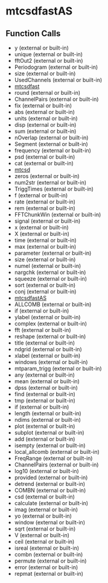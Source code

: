 # mtcsdfastAS

## Function Calls
- y (external or built-in)
- unique (external or built-in)
- fftOut2 (external or built-in)
- Periodogram (external or built-in)
- size  (external or built-in)
- UsedChannels (external or built-in)
- [mtcsdfast](mtcsdfast.md)
- round (external or built-in)
- ChannelPairs (external or built-in)
- fix (external or built-in)
- abs (external or built-in)
- units  (external or built-in)
- disp (external or built-in)
- sum (external or built-in)
- nOverlap (external or built-in)
- Segment (external or built-in)
- frequency  (external or built-in)
- psd  (external or built-in)
- cat (external or built-in)
- [mtcsd](mtcsd.md)
- zeros (external or built-in)
- num2str (external or built-in)
- TriggTimes (external or built-in)
- f (external or built-in)
- rate  (external or built-in)
- rem (external or built-in)
- FFTChunkWin (external or built-in)
- signal  (external or built-in)
- x (external or built-in)
- X (external or built-in)
- time   (external or built-in)
- max (external or built-in)
- parameter  (external or built-in)
- size (external or built-in)
- numel (external or built-in)
- nargchk (external or built-in)
- squeeze (external or built-in)
- sort (external or built-in)
- conj (external or built-in)
- [mtcsdfastAS](mtcsdfastAS.md)
- ALLCOMB (external or built-in)
- if (external or built-in)
- ylabel (external or built-in)
- complex (external or built-in)
- fft (external or built-in)
- reshape (external or built-in)
- title (external or built-in)
- ndgrid (external or built-in)
- xlabel (external or built-in)
- windows  (external or built-in)
- mtparam_trigg (external or built-in)
- any (external or built-in)
- mean (external or built-in)
- dpss (external or built-in)
- find (external or built-in)
- tmp (external or built-in)
- if  (external or built-in)
- length (external or built-in)
- ndims (external or built-in)
- plot (external or built-in)
- subplot (external or built-in)
- add  (external or built-in)
- isempty (external or built-in)
- local_allcomb (external or built-in)
- FreqRange (external or built-in)
- ChannelPairs  (external or built-in)
- log10 (external or built-in)
- provided  (external or built-in)
- detrend (external or built-in)
- COMBN (external or built-in)
- csd  (external or built-in)
- calculate  (external or built-in)
- imag (external or built-in)
- yo (external or built-in)
- window  (external or built-in)
- sqrt (external or built-in)
- V (external or built-in)
- ceil (external or built-in)
- isreal (external or built-in)
- combn (external or built-in)
- permute (external or built-in)
- error (external or built-in)
- repmat (external or built-in)
